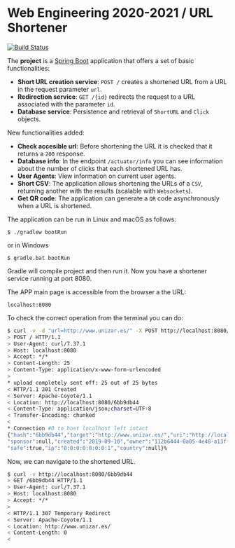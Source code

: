 # Web Engineering 2020-2021 / URL Shortener

[![Build Status](https://travis-ci.com/david-AT/UrlShortener.svg?branch=master)](https://travis-ci.com/david-AT/UrlShortener)

The __project__ is a [Spring Boot](http://docs.spring.io/spring-boot/docs/current/reference/htmlsingle/) application that offers a set of basic functionalities:

* __Short URL creation service__:  `POST /` creates a shortened URL from a URL in the request parameter `url`.
* __Redirection service__: `GET /{id}` redirects the request to a URL associated with the parameter `id`.
* __Database service__: Persistence and retrieval of `ShortURL` and `Click` objects.

New functionalities added:

* __Check accesible url__: Before shortening the URL it is checked that it returns a `200` response.
* __Database info__: In the endpoint `/actuator/info` you can see information about the number of clicks that each shortened URL has.
* __User Agents__: View information on current user agents.
* __Short CSV__: The application allows shortening the URLs of a `CSV`, returning another with the results (scalable with `Websockets`).
* __Get QR code__: The application can generate a `QR` code asynchronously when a URL is shortened.

The application can be run in Linux and macOS as follows:

```
$ ./gradlew bootRun
```
or in Windows

```
$ gradle.bat bootRun
```

Gradle will compile project and then run it. Now you have a shortener service running at port 8080. 

The APP main page is accessible from the browser a the URL:
```
localhost:8080
```

To check the correct operation from the terminal you can do:

```bash
$ curl -v -d "url=http://www.unizar.es/" -X POST http://localhost:8080/link
> POST / HTTP/1.1
> User-Agent: curl/7.37.1
> Host: localhost:8080
> Accept: */*
> Content-Length: 25
> Content-Type: application/x-www-form-urlencoded
>
* upload completely sent off: 25 out of 25 bytes
< HTTP/1.1 201 Created
< Server: Apache-Coyote/1.1
< Location: http://localhost:8080/6bb9db44
< Content-Type: application/json;charset=UTF-8
< Transfer-Encoding: chunked
<
* Connection #0 to host localhost left intact
{"hash":"6bb9db44","target":"http://www.unizar.es/","uri":"http://localhost:8080/6bb9db44",
"sponsor":null,"created":"2019-09-10","owner":"112b6444-0a05-4e48-a13f-27ddf23349e2","mode":307,
"safe":true,"ip":"0:0:0:0:0:0:0:1","country":null}%
```

Now, we can navigate to the shortened URL.

```bash
$ curl -v http://localhost:8080/6bb9db44
> GET /6bb9db44 HTTP/1.1
> User-Agent: curl/7.37.1
> Host: localhost:8080
> Accept: */*
>
< HTTP/1.1 307 Temporary Redirect
< Server: Apache-Coyote/1.1
< Location: http://www.unizar.es/
< Content-Length: 0
<
```
